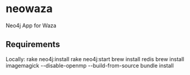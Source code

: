 neowaza
=======

Neo4j App for Waza


Requirements
------------

Locally:
rake neo4j:install
rake neo4j:start
brew install redis
brew install imagemagick --disable-openmp --build-from-source
bundle install
